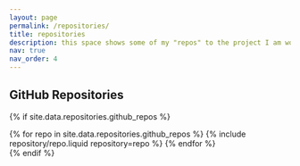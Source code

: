 ```yaml
---
layout: page
permalink: /repositories/
title: repositories
description: this space shows some of my "repos" to the project I am working on. 
nav: true
nav_order: 4
---
```



## GitHub Repositories

{% if site.data.repositories.github_repos %}

<div class="repositories d-flex flex-wrap flex-md-row flex-column justify-content-between align-items-center">
  {% for repo in site.data.repositories.github_repos %}
    {% include repository/repo.liquid repository=repo %}
  {% endfor %}
</div>
{% endif %}
